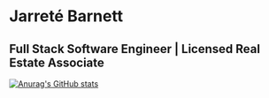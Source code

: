 # Jarreté Barnett
## Full Stack Software Engineer | Licensed Real Estate Associate
[![Anurag's GitHub stats](https://github-readme-stats.vercel.app/api?username=jarretebarnett&hide=stars&show_icons=true&theme=algolia)](https://github.com/anuraghazra/github-readme-stats)
